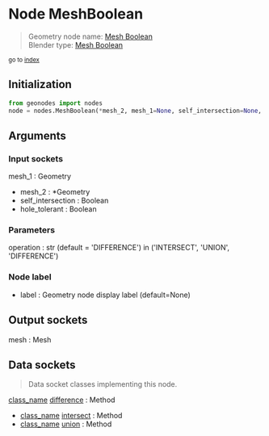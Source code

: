 
# Node MeshBoolean

> Geometry node name: [Mesh Boolean](https://docs.blender.org/manual/en/latest/modeling/geometry_nodes/material/mesh_boolean.html)<br>
  Blender type: [Mesh Boolean](https://docs.blender.org/api/current/bpy.types.GeometryNodeMeshBoolean.html)
  
<sub>go to [index](/docs/index.md)</sub>

## Initialization

```python
from geonodes import nodes
node = nodes.MeshBoolean(*mesh_2, mesh_1=None, self_intersection=None, hole_tolerant=None, operation='DIFFERENCE', label=None)
```



## Arguments


### Input sockets

mesh_1 : Geometry
- mesh_2 : *Geometry
- self_intersection : Boolean
- hole_tolerant : Boolean

### Parameters

operation : str (default = 'DIFFERENCE') in ('INTERSECT', 'UNION', 'DIFFERENCE')

### Node label

- label : Geometry node display label (default=None)

## Output sockets

mesh : Mesh

## Data sockets

> Data socket classes implementing this node.
  
[class_name](docs/sockets/Mesh.md) [difference](docs/sockets/Mesh.md#difference) : Method
- [class_name](docs/sockets/Mesh.md) [intersect](docs/sockets/Mesh.md#intersect) : Method
- [class_name](docs/sockets/Mesh.md) [union](docs/sockets/Mesh.md#union) : Method
  

